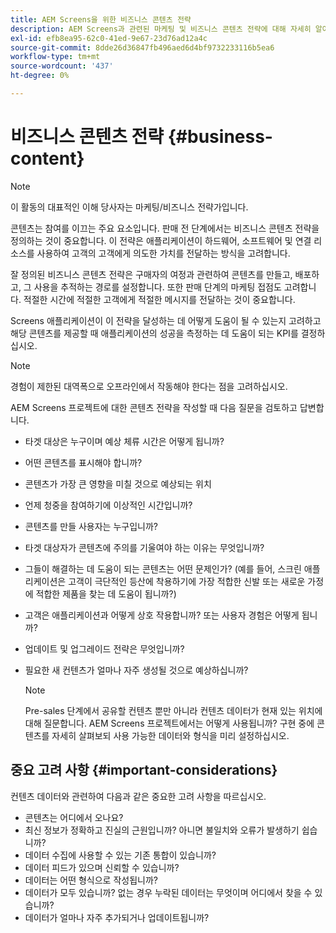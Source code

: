 ```yaml
---
title: AEM Screens을 위한 비즈니스 콘텐츠 전략
description: AEM Screens과 관련된 마케팅 및 비즈니스 콘텐츠 전략에 대해 자세히 알아보십시오.
exl-id: efb8ea95-62c0-41ed-9e67-23d76ad12a4c
source-git-commit: 8dde26d36847fb496aed6d4bf9732233116b5ea6
workflow-type: tm+mt
source-wordcount: '437'
ht-degree: 0%

---
```


# 비즈니스 콘텐츠 전략 {#business-content}

>[!NOTE]
>
>이 활동의 대표적인 이해 당사자는 마케팅/비즈니스 전략가입니다.

콘텐츠는 참여를 이끄는 주요 요소입니다. 판매 전 단계에서는 비즈니스 콘텐츠 전략을 정의하는 것이 중요합니다. 이 전략은 애플리케이션이 하드웨어, 소프트웨어 및 연결 리소스를 사용하여 고객의 고객에게 의도한 가치를 전달하는 방식을 고려합니다.

잘 정의된 비즈니스 콘텐츠 전략은 구매자의 여정과 관련하여 콘텐츠를 만들고, 배포하고, 그 사용을 추적하는 경로를 설정합니다. 또한 판매 단계의 마케팅 접점도 고려합니다. 적절한 시간에 적절한 고객에게 적절한 메시지를 전달하는 것이 중요합니다.

Screens 애플리케이션이 이 전략을 달성하는 데 어떻게 도움이 될 수 있는지 고려하고 해당 콘텐츠를 제공할 때 애플리케이션의 성공을 측정하는 데 도움이 되는 KPI를 결정하십시오.

>[!NOTE]
>
>경험이 제한된 대역폭으로 오프라인에서 작동해야 한다는 점을 고려하십시오.

AEM Screens 프로젝트에 대한 콘텐츠 전략을 작성할 때 다음 질문을 검토하고 답변합니다.

* 타겟 대상은 누구이며 예상 체류 시간은 어떻게 됩니까?
* 어떤 콘텐츠를 표시해야 합니까?
* 콘텐츠가 가장 큰 영향을 미칠 것으로 예상되는 위치
* 언제 청중을 참여하기에 이상적인 시간입니까?
* 콘텐츠를 만들 사용자는 누구입니까?
* 타겟 대상자가 콘텐츠에 주의를 기울여야 하는 이유는 무엇입니까?
* 그들이 해결하는 데 도움이 되는 콘텐츠는 어떤 문제인가? (예를 들어, 스크린 애플리케이션은 고객이 극단적인 등산에 착용하기에 가장 적합한 신발 또는 새로운 가정에 적합한 제품을 찾는 데 도움이 됩니까?)
* 고객은 애플리케이션과 어떻게 상호 작용합니까? 또는 사용자 경험은 어떻게 됩니까?
* 업데이트 및 업그레이드 전략은 무엇입니까?
* 필요한 새 컨텐츠가 얼마나 자주 생성될 것으로 예상하십니까?

  >[!NOTE]
  >
  >Pre-sales 단계에서 공유할 컨텐츠 뿐만 아니라 컨텐츠 데이터가 현재 있는 위치에 대해 질문합니다. AEM Screens 프로젝트에서는 어떻게 사용됩니까? 구현 중에 콘텐츠를 자세히 살펴보되 사용 가능한 데이터와 형식을 미리 설정하십시오.

## 중요 고려 사항 {#important-considerations}

컨텐츠 데이터와 관련하여 다음과 같은 중요한 고려 사항을 따르십시오.

* 콘텐츠는 어디에서 오나요?
* 최신 정보가 정확하고 진실의 근원입니까? 아니면 불일치와 오류가 발생하기 쉽습니까?
* 데이터 수집에 사용할 수 있는 기존 통합이 있습니까?
* 데이터 피드가 있으며 신뢰할 수 있습니까?
* 데이터는 어떤 형식으로 작성됩니까?
* 데이터가 모두 있습니까? 없는 경우 누락된 데이터는 무엇이며 어디에서 찾을 수 있습니까?
* 데이터가 얼마나 자주 추가되거나 업데이트됩니까?
